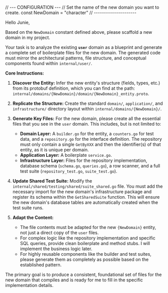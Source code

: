 // --- CONFIGURATION ---
// Set the name of the new domain you want to create.
const NewDomain = "character"
// ---------------------

Hello Junie,

Based on the `NewDomain` constant defined above, please scaffold a new domain in my project.

Your task is to analyze the existing **`user`** domain as a blueprint and generate a complete set of boilerplate files for the new domain. The generated code must mirror the architectural patterns, file structure, and conceptual components found within `internal/user/`.

**Core Instructions:**

1.  **Discover the Entity:** Infer the new entity's structure (fields, types, etc.) from its protobuf definition, which you can find at the path: `internal/domains/{NewDomain}/domain/{NewDomain}_entity.proto`.

2.  **Replicate the Structure:** Create the standard `domain/`, `application/`, and `infrastructure/` directory layout within `internal/domains/{NewDomain}/`.

3.  **Generate Key Files:** For the new domain, please create all the essential files that you see in the `user` domain. This includes, but is not limited to:
    *   **Domain Layer:** A `builder.go` for the entity, a `counters.go` for test data, and a `repository.go` for the interface definition. The repository must only contain a single `GetByXXX` and then the identifier(s) of that entity, as it is unique per domain.
    *   **Application Layer:** A boilerplate `service.go`.
    *   **Infrastructure Layer:** Files for the repository implementation, database schema (`schema.go`, `queries.go`), a row scanner, and a full test suite (`repository_test.go`, `suite_test.go`).

4.  **Update Shared Test Suite:** Modify the `internal/shared/testing/shared/suite_shared.go` file. You must add the necessary import for the new domain's infrastructure package and register its schema within the `GetSharedSuite` function. This will ensure the new domain's database tables are automatically created when the test suite runs.

5.  **Adapt the Content:**
    *   The file contents must be adapted for the new `{NewDomain}` entity, not just a direct copy of the `user` files.
    *   For complex logic like the repository implementation and specific SQL queries, provide clean boilerplate and method stubs. I will implement the business logic later.
    *   For highly reusable components like the builder and test suites, please generate them as completely as possible based on the established pattern.

The primary goal is to produce a consistent, foundational set of files for the new domain that compiles and is ready for me to fill in the specific implementation details.